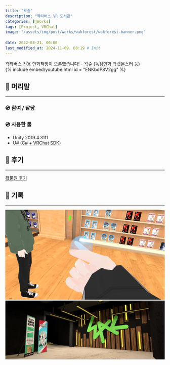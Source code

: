 ```yaml
---
title: "왁숲"
description: "왁타버스 VR 도서관"
categories: [🍇Works]
tags: [Project, VRChat]
image: "/assets/img/post/works/wakforest/wakforest-banner.png"

date: 2022-08-21. 00:00
last_modified_at: 2024-11-09. 08:19 # Init
---
```


왁타버스 전용 만화책방이 오픈했습니다! - 왁숲 (독점만화 왁켓몬스터 등)  
{% include embed/youtube.html id = "ENKbdP8V2gg" %}

## 📀 머리말

---

### 💿 참여 / 담당

### 💿 사용한 툴

- Unity 2019.4.31f1
- [U# (C# + VRChat SDK)](https://udonsharp.docs.vrchat.com/)

## 📀 후기

---

[왁물원 후기](https://cafe.naver.com/steamindiegame/7340376)

## 📀 기록

---

![220831-195152](/assets/img/post/works/wakforest/220831-195152.png)
![wakforest-banner](/assets/img/post/works/wakforest/wakforest-banner.png)
